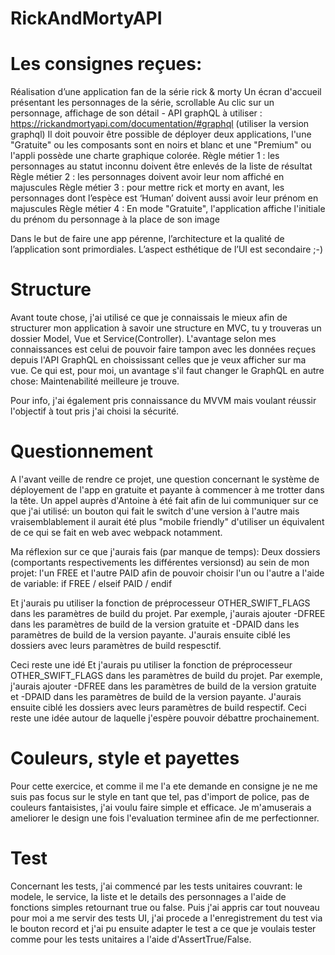 # RickAndMortyAPI

# Les consignes reçues:

Réalisation d’une application fan de la série rick & morty
Un écran d'accueil présentant les personnages de la série, scrollable
Au clic sur un personnage, affichage de son détail - API graphQL à utiliser : https://rickandmortyapi.com/documentation/#graphql (utiliser la version graphql)
Il doit pouvoir être possible de déployer deux applications, l'une "Gratuite" ou les composants sont en noirs et blanc et une "Premium" ou l'appli possède une charte graphique colorée.
Règle métier 1 : les personnages au statut inconnu doivent être enlevés de la liste de résultat
Règle métier 2 : les personnages doivent avoir leur nom affiché en majuscules
Règle métier 3 : pour mettre rick et morty en avant, les personnages dont l’espèce est ‘Human’ doivent aussi avoir leur prénom en majuscules
Règle métier 4 : En mode "Gratuite", l'application affiche l'initiale du prénom du personnage à la place de son image

Dans le but de faire une app pérenne, l’architecture et la qualité de l’application sont primordiales. L’aspect esthétique de l’UI est secondaire ;-)

# Structure

Avant toute chose, j'ai utilisé ce que je connaissais le mieux afin de structurer mon application à savoir une structure en MVC, tu y trouveras un dossier Model, Vue et Service(Controller). L'avantage selon mes connaissances est celui de pouvoir faire tampon avec les données reçues depuis l'API GraphQL en choississant celles que je veux afficher sur ma vue. Ce qui est, pour moi, un avantage s'il faut changer le GraphQL en autre chose: Maintenabilité meilleure je trouve.

Pour info, j'ai également pris connaissance du MVVM mais voulant réussir l'objectif à tout pris j'ai choisi la sécurité.

# Questionnement
A l'avant veille de rendre ce projet, une question concernant le système de déployement de l'app en gratuite et payante à commencer à me trotter dans la tête. Un appel auprès d'Antoine à été fait afin de lui communiquer sur ce que j'ai utilisé: un bouton qui fait le switch d'une version à l'autre mais vraisemblablement il aurait été plus "mobile friendly" d'utiliser un équivalent de ce qui se fait en web avec webpack notamment. 

Ma réflexion sur ce que j'aurais fais (par manque de temps): Deux dossiers (comportants respectivements les différentes versionsd) au sein de mon projet: l'un FREE et l'autre PAID afin de pouvoir choisir l'un ou l'autre a l'aide de variable: if FREE / elseif PAID / endif

Et j'aurais pu utiliser la fonction de préprocesseur OTHER_SWIFT_FLAGS dans les paramètres de build du projet. Par exemple, j'aurais ajouter -DFREE dans les paramètres de build de la version gratuite et -DPAID dans les paramètres de build de la version payante. J'aurais ensuite ciblé les dossiers avec leurs paramètres de build respesctif.

Ceci reste une idé
Et j'aurais pu utiliser la fonction de préprocesseur OTHER_SWIFT_FLAGS dans les paramètres de build du projet. Par exemple, j'aurais ajouter -DFREE dans les paramètres de build de la version gratuite et -DPAID dans les paramètres de build de la version payante. J'aurais ensuite ciblé les dossiers avec leurs paramètres de build respectif. Ceci reste une idée autour de laquelle j'espère pouvoir débattre prochainement.

# Couleurs, style et payettes

Pour cette exercice, et comme il me l'a ete demande en consigne je ne me suis pas focus sur le style en tant que tel, pas d'import de police, pas de couleurs fantaisistes, j'ai voulu faire simple et efficace. Je m'amuserais a ameliorer le design une fois l'evaluation terminee afin de me perfectionner.

# Test

Concernant les tests, j'ai commencé par les tests unitaires couvrant: le modele, le service, la liste et le details des personnages a l'aide de fonctions simples retournant true ou false. Puis j'ai appris car tout nouveau pour moi a me servir des tests UI, j'ai procede a l'enregistrement du test via le bouton record et j'ai pu ensuite adapter le test a ce que je voulais tester comme pour les tests unitaires a l'aide d'AssertTrue/False.
